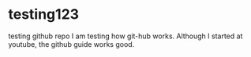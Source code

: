 # testing123
testing github repo
I am testing how git-hub works.
Although I started at youtube, the github guide works good.
